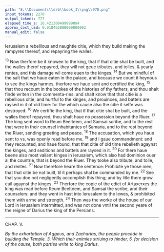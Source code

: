 ```yaml
---
path: "E:\\Documents\\drb\\book_1\\png\\970.png"
input_tokens: 2270
output_tokens: 777
elapsed_time_s: 16.421300499999894
approx_cost_usd: 0.018465000000000002
manual_edit: false
---
```

Ierusalem a rebellious and naughtie citie, which they build making the rampyres thereof, and repayring the walles.

<sup>13</sup> Now therfore be it knowen to the king, that if that citie shal be built, and the walles therof repayred, they will not geue tributes, and tolles, & yearly rentes, and this damage wil come euen to the kinges. <sup>14</sup> But we mindful of the salt that we haue eaten in the palace, and because we count it heynous to see the kings harmes, therfore we haue sent and certified the king, <sup>15</sup> that thou recount in the bookes of the histories of thy fathers, and thou shalt finde writen in the commenta-ries: and shalt know that that citie is a rebellious citie, and hurtful to the kinges, and prouinces, and battels are raysed in it of old time: for the which cause also the citie it selfe was destroyed. <sup>16</sup> We certifie the king, that if that citie shal be built, and the walles therof repayred, thou shalt haue no possession beyond the Riuer. <sup>17</sup> The king sent word to Reum Beelteem, and Samsai scribe, and to the rest that were in their counsel inhabitantes of Samaria, and to the rest beyond the Riuer, sending greeting and peace. <sup>18</sup> The accusation, which you haue sent to vs, was openly read before me. <sup>19</sup> and I gaue commandment: and they recounted, and haue found, that that citie of old time rebelleth agaynst the kinges, and seditions and battels are raysed in it. <sup>20</sup> For there haue beene also most valiant kinges in Ierusalem, which also had dominion ouer al the countrie, that is beyond the Riuer. They tooke also tribute, and tolle, and rentes. <sup>21</sup> Now therefore heare the sentence: Prohibite ye those men, that that citie be not built, til it perhaps shal be commanded by me. <sup>22</sup> See that you doe not negligently accomplish this thing; and by litle there grow euil agaynst the kinges. <sup>23</sup> Therfore the copie of the edict of Artaxerxes the king was read before Reum Beelteem, and Samsai the scribe, and their counselers: and they went in hast into Ierusalem to the Iewes, & prohibited them with arme and strength. <sup>24</sup> Then was the worke of the house of our Lord in Ierusalem intermitted, and was not done vntil the second yeare of the reigne of Darius the king of the Persians.

<hr>

CHAP. V.

*By the exhortation of Aggeus, and Zacharias, the people procede in building the Temple. 3. Which their enimies striuing to hinder, 5. for decision of the cause, both parties write to king Darius.*

[^1]: Artaxerxes.